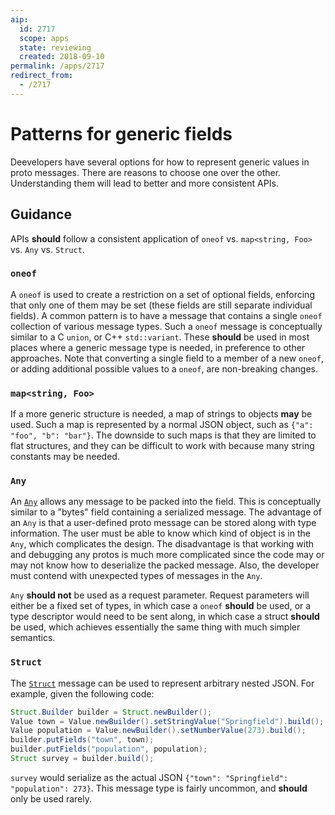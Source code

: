 ```yaml
---
aip:
  id: 2717
  scope: apps
  state: reviewing
  created: 2018-09-10
permalink: /apps/2717
redirect_from:
  - /2717
---
```


# Patterns for generic fields

Deevelopers have several options for how to represent generic values in proto
messages. There are reasons to choose one over the other. Understanding them
will lead to better and more consistent APIs.

## Guidance

APIs **should** follow a consistent application of `oneof` vs.
`map<string, Foo>` vs. `Any` vs. `Struct`.

### `oneof`

A `oneof` is used to create a restriction on a set of optional fields,
enforcing that only one of them may be set (these fields are still separate
individual fields). A common pattern is to have a message that contains a
single `oneof` collection of various message types. Such a `oneof` message is
conceptually similar to a C `union`, or C++ `std::variant`. These **should** be
used in most places where a generic message type is needed, in preference to
other approaches. Note that converting a single field to a member of a new
`oneof`, or adding additional possible values to a `oneof`, are non-breaking
changes.

### `map<string, Foo>`

If a more generic structure is needed, a map of strings to objects **may** be
used. Such a map is represented by a normal JSON object, such as
`{"a": "foo", "b": "bar"}`. The downside to such maps is that they are limited
to flat structures, and they can be difficult to work with because many string
constants may be needed.

### `Any`

An [`Any`][any] allows any message to be packed into the field. This is
conceptually similar to a "bytes" field containing a serialized message. The
advantage of an `Any` is that a user-defined proto message can be stored along
with type information. The user must be able to know which kind of object is in
the `Any`, which complicates the design. The disadvantage is that working with
and debugging any protos is much more complicated since the code may or may not
know how to deserialize the packed message. Also, the developer must contend
with unexpected types of messages in the `Any`.

`Any` **should not** be used as a request parameter. Request parameters will
either be a fixed set of types, in which case a `oneof` **should** be used, or
a type descriptor would need to be sent along, in which case a struct
**should** be used, which achieves essentially the same thing with much simpler
semantics.

<!-- prettier-ignore -->
[any]: https://github.com/protocolbuffers/protobuf/blob/master/src/google/protobuf/any.proto

### `Struct`

The [`Struct`][struct] message can be used to represent arbitrary nested JSON.
For example, given the following code:

```java
Struct.Builder builder = Struct.newBuilder();
Value town = Value.newBuilder().setStringValue("Springfield").build();
Value population = Value.newBuilder().setNumberValue(273).build();
builder.putFields("town", town);
builder.putFields("population", population);
Struct survey = builder.build();
```

`survey` would serialize as the actual JSON
`{"town": "Springfield": "population": 273}`. This message type is fairly
uncommon, and **should** only be used rarely.

<!-- prettier-ignore -->
[struct]: https://github.com/protocolbuffers/protobuf/blob/master/src/google/protobuf/struct.proto
